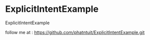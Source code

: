 # ExplicitIntentExample
ExplicitIntentExample

follow me at : https://github.com/phatntuit/ExplicitIntentExample.git
